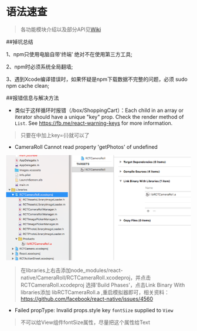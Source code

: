 # 语法速查

>各功能模块介绍以及部分API见[Wiki](https://github.com/XingdaLee/Box/wiki)

##掉坑总结

1、npm只使用电脑自带‘终端’ 绝对不在使用第三方工具;

2、npm时必须系统全局翻墙;

3、遇到Xcode编译错误时，如果怀疑是npm下载数据不完整的问题，必须 sudo npm cache clean;

##报错信息与解决方法
* 类似于这样循环时报错（/box/ShoppingCart）：Each child in an array or iterator should have a unique "key" prop.
  Check the render method of `List`. See https://fb.me/react-warning-keys for more information.

>只要在<View style={styles.row} key={i}>中加上key={i}就可以了

* CameraRoll Cannot read property 'getPhotos' of undefined

![CameraRollErr](./ReadmeImages/cameraRollerr.png)

>在libraries上右击添加node_modules/react-native/CameraRoll/RCTCameraRoll.xcodeproj，并点击RCTCameraRoll.xcodeproj 选择'Build Phases'，点击Link Binary With libraries添加 libRCTCameraRoll.a ,重启模拟器即可，相关资料：https://github.com/facebook/react-native/issues/4560

* Failed propType: Invalid props.style key `fontSize` supplied to `View`

>不可以给View组件fontSize属性，尽量把这个属性给Text
